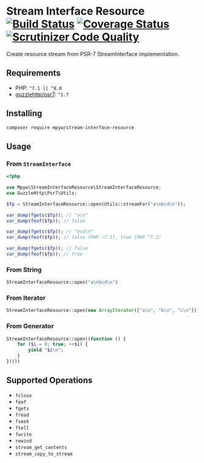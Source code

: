 # Stream Interface Resource [![Build Status](https://github.com/mpyw/stream-interface-resource/actions/workflows/ci.yml/badge.svg?branch=master)](https://github.com/mpyw/stream-interface-resource/actions) [![Coverage Status](https://coveralls.io/repos/github/mpyw/stream-interface-resource/badge.svg?branch=master)](https://coveralls.io/github/mpyw/stream-interface-resource?branch=master) [![Scrutinizer Code Quality](https://scrutinizer-ci.com/g/mpyw/stream-interface-resource/badges/quality-score.png?b=master)](https://scrutinizer-ci.com/g/mpyw/stream-interface-resource/?branch=master)

Create resource stream from PSR-7 StreamInterface implementation.

## Requirements

- PHP: `^7.1 || ^8.0`
- [guzzlehttp/psr7](https://github.com/guzzle/psr7): `^1.7`

## Installing

```bash
composer require mpyw/stream-interface-resource
```

## Usage

### From `StreamInterface`

```php
<?php

use Mpyw\StreamInterfaceResource\StreamInterfaceResource;
use GuzzleHttp\Psr7\Utils;

$fp = StreamInterfaceResource::open(Utils::streamFor("a\nbcd\n"));

var_dump(fgets($fp)); // "a\n"
var_dump(feof($fp)); // false

var_dump(fgets($fp)); // "bcd\n"
var_dump(feof($fp)); // false (PHP ~7.1), true (PHP ^7.2)

var_dump(fgets($fp)); // false
var_dump(feof($fp)); // true
```


### From String

```php
StreamInterfaceResource::open("a\nbcd\n")
```

### From Iterator

```php
StreamInterfaceResource::open(new ArrayIterator(["a\n", "b\n", "c\n"]))
```

### From Generator

```php
StreamInterfaceResource::open((function () {
    for ($i = 0; true; ++$i) {
        yield "$i\n";
    }
})())
```

## Supported Operations

- `fclose`
- `feof`
- `fgets`
- `fread`
- `fseek`
- `ftell`
- `fwrite`
- `rewind`
- `stream_get_contents`
- `stream_copy_to_stream`
